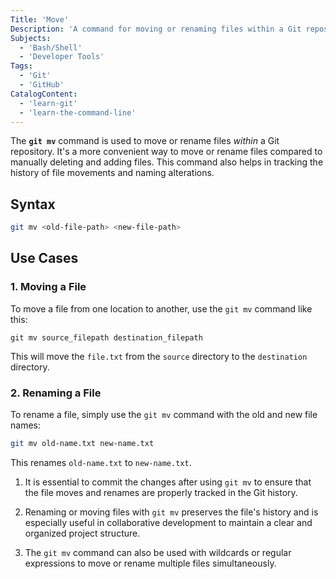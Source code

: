 ```yaml
---
Title: 'Move'
Description: 'A command for moving or renaming files within a Git repository.'
Subjects:
  - 'Bash/Shell'
  - 'Developer Tools'
Tags:
  - 'Git'
  - 'GitHub'
CatalogContent:
  - 'learn-git'
  - 'learn-the-command-line'
---
```


The **`git mv`** command is used to move or rename files _within_ a Git repository. It's a more convenient way to move or rename files compared to manually deleting and adding files. This command also helps in tracking the history of file movements and naming alterations.

## Syntax

```bash
git mv <old-file-path> <new-file-path>
```

## Use Cases

### 1. Moving a File

To move a file from one location to another, use the `git mv` command like this:

```pseudo
git mv source_filepath destination_filepath
```

This will move the `file.txt` from the `source` directory to the `destination` directory.

### 2. Renaming a File

To rename a file, simply use the `git mv` command with the old and new file names:

```bash
git mv old-name.txt new-name.txt
```

This renames `old-name.txt` to `new-name.txt`.

1. It is essential to commit the changes after using `git mv` to ensure that the file moves and renames are properly tracked in the Git history.

2. Renaming or moving files with `git mv` preserves the file's history and is especially useful in collaborative development to maintain a clear and organized project structure.

3. The `git mv` command can also be used with wildcards or regular expressions to move or rename multiple files simultaneously.
